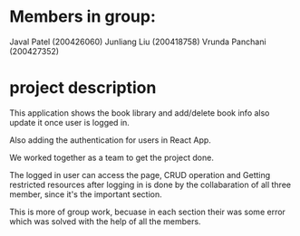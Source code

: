 # Members in group:
Javal Patel (200426060)
Junliang Liu (200418758)
Vrunda Panchani (200427352)


# project description

This application shows the book library and add/delete book info also update it once user is logged in.

Also adding the authentication for users in React App.

We worked together as a team to get the project done.

The  logged in user can access the page, CRUD operation and Getting restricted resources after logging in is done by the collabaration of all three member, since it's the important section. 

This is more of group work, becuase in each section their was some error which was solved with the help of all the members.



